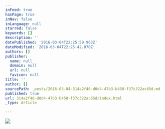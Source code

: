```yaml
---
inFeed: true
hasPage: true
inNav: false
inLanguage: null
starred: false
keywords: []
description: ''
datePublished: '2016-03-04T22:25:59.963Z'
dateModified: '2016-03-04T22:25:42.870Z'
authors: []
publisher:
  name: null
  domain: null
  url: null
  favicon: null
title: ''
author: []
sourcePath: _posts/2016-03-04-314a2f46-d0d4-47b3-b450-f37c322ac65d.md
published: true
url: 314a2f46-d0d4-47b3-b450-f37c322ac65d/index.html
_type: Article

---
```

![](https://the-grid-user-content.s3-us-west-2.amazonaws.com/f8328976-a5c6-4e71-a629-f2bb46473994.jpg)